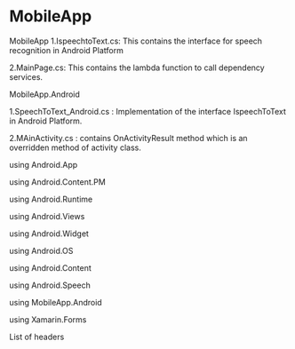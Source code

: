 # MobileApp
MobileApp
1.IspeechtoText.cs: This contains the interface for speech recognition in Android Platform

2.MainPage.cs: This contains the lambda function to call dependency services.

MobileApp.Android

1.SpeechToText_Android.cs : Implementation of the interface IspeechToText in Android Platform.

2.MAinActivity.cs : contains OnActivityResult method which is an overridden method of activity class.

using Android.App

using Android.Content.PM

using Android.Runtime

using Android.Views

using Android.Widget

using Android.OS

using Android.Content

using Android.Speech

using MobileApp.Android

using Xamarin.Forms

List of headers
